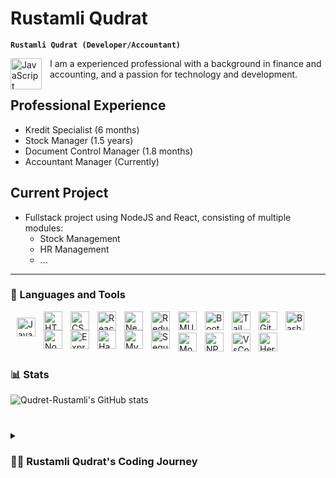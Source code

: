 # Rustamli Qudrat

**`Rustamli Qudrat (Developer/Accountant)`**

<img align="left" alt="JavaScript" width="50px" style="padding-right:10px;" src="https://avatars.githubusercontent.com/u/92920689?s=400&u=1f245dc9880a02f94d516a3e8baee6eea1ae5e67&v=4" />


I am a experienced professional with a background in finance and accounting, and a passion for technology and development.

## Professional Experience
- Kredit Specialist (6 months)
- Stock Manager (1.5 years)
- Document Control Manager (1.8 months)
- Accountant Manager (Currently)


## Current Project
- Fullstack project using NodeJS and React, consisting of multiple modules:
    - Stock Management
    - HR Management
    - ...


---


### 🧰 Languages and Tools

<img align="left" alt="JavaScript" width="30px" style="padding:10px;" src="https://cdn.jsdelivr.net/gh/devicons/devicon/icons/javascript/javascript-plain.svg" />
<img align="left" alt="HTML" width="30px" style="padding-right:10px;" src="https://cdn.jsdelivr.net/gh/devicons/devicon/icons/html5/html5-plain.svg" />
<img align="left" alt="CSS" width="30px" style="padding-right:10px;" src="https://cdn.jsdelivr.net/gh/devicons/devicon/icons/css3/css3-plain.svg" />
<img align="left" alt="React" width="30px" style="padding-right:10px;" src="https://cdn.jsdelivr.net/gh/devicons/devicon/icons/react/react-original.svg" />
<img align="left" alt="NextJS" width="30px" style="padding-right:10px;" src="https://cdn.jsdelivr.net/gh/devicons/devicon/icons/nextjs/nextjs-original-wordmark.svg" />
<img align="left" alt="Redux" width="30px" style="padding-right:10px;" src="https://cdn.jsdelivr.net/gh/devicons/devicon/icons/redux/redux-original.svg" />
<img align="left" alt="MUI" width="30px" style="padding-right:10px;" src="https://cdn.jsdelivr.net/gh/devicons/devicon/icons/materialui/materialui-original.svg" />
<img align="left" alt="Bootstrap" width="30px" style="padding-right:10px;" src="https://cdn.jsdelivr.net/gh/devicons/devicon/icons/bootstrap/bootstrap-original.svg" />
<img align="left" alt="Tailwindcss" width="30px" style="padding-right:10px;" src="https://cdn.jsdelivr.net/gh/devicons/devicon/icons/tailwindcss/tailwindcss-plain.svg" />
<img align="left" alt="Git" width="30px" style="padding-right:10px;" src="https://cdn.jsdelivr.net/gh/devicons/devicon/icons/git/git-original.svg" />
<img align="left" alt="Bash" width="30px" style="padding-right:10px;" src="https://cdn.jsdelivr.net/gh/devicons/devicon/icons/bash/bash-original.svg" />
<img align="left" alt="NodeJS" width="30px" style="padding-right:10px;" src="https://cdn.jsdelivr.net/gh/devicons/devicon/icons/nodejs/nodejs-original.svg" />
<img align="left" alt="ExpressJs" width="30px" style="padding-right:10px;" src="https://cdn.jsdelivr.net/gh/devicons/devicon/icons/express/express-original.svg" />
<img align="left" alt="Handlebars" width="30px" style="padding-right:10px;" src="https://cdn.jsdelivr.net/gh/devicons/devicon/icons/handlebars/handlebars-original.svg" />
<img align="left" alt="Mysql" width="30px" style="padding-right:10px;" src="https://cdn.jsdelivr.net/gh/devicons/devicon/icons/mysql/mysql-original.svg" />
<img align="left" alt="Sequelize" width="30px" style="padding-right:10px;" src="https://cdn.jsdelivr.net/gh/devicons/devicon/icons/sequelize/sequelize-original.svg" />
<br/>
<br/>
<img align="left" alt="MongoDB" width="30px" style="padding-right:10px;" src="https://cdn.jsdelivr.net/gh/devicons/devicon/icons/mongodb/mongodb-original-wordmark.svg" />
<img align="left" alt="NPM" width="30px" style="padding-right:10px;" src="https://cdn.jsdelivr.net/gh/devicons/devicon/icons/npm/npm-original-wordmark.svg" />
<img align="left" alt="VsCode" width="30px" style="padding-right:10px;" src="https://cdn.jsdelivr.net/gh/devicons/devicon/icons/vscode/vscode-original.svg" />
<img align="left" alt="Heroku" width="30px" style="padding-right:10px;" src="https://cdn.jsdelivr.net/gh/devicons/devicon/icons/heroku/heroku-original-wordmark.svg" />

<br />


#

### 📊 Stats

![Qudret-Rustamli's GitHub stats](https://github-readme-stats.vercel.app/api?username=Qudret-Rustamli&show_icons=true&theme=gruvbox)


#

<details>
 <summary><h3>👨‍💻 Rustamli Qudrat's Coding Journey</h3></summary>
  I am a software developer with 1 year of experience, primarily working with JavaScript, HTML, CSS, React, Redux, RTK, Query, MUI, Bootstrap, Styled-Components, TailwindCSS, NodeJS, Express, Handlebars, JWT, MVC. I am also experienced in developing full-stack projects.

## Projects

### Restaurant Admin Panel (React)

I developed a restaurant admin panel using React. The panel allows restaurant owners to manage their menu, orders, and customer data. It also includes features such as real-time updates, analytics, and inventory management.

### Restaurant Client (Next.js)

I also developed a restaurant client using Next.js. This client allows customers to view the menu, place orders, and track their order status. The client also includes features such as real-time updates, and integration with payment gateways.

### Other Projects

- etc...


